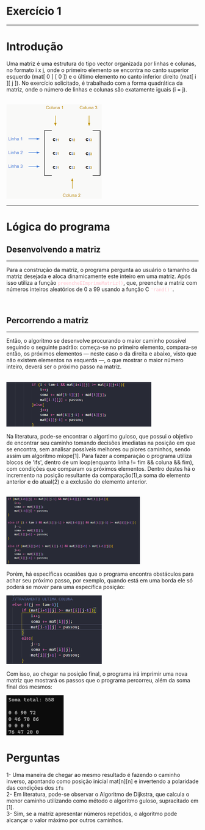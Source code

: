 # <h1>Exercício 1</h1>
---
<h1>Introdução</h1>
<p>Uma matriz é uma estrutura do tipo vector organizada por linhas e colunas, no formato i x j, onde o primeiro elemento se encontra no canto superior esquerdo (mat[ 0 ] [ 0 ]) e o último elemento no canto inferior direito (mat[ i ][ j ]). No exercício solicitado, é trabalhado com a forma quadrática da matriz, onde o número de linhas e colunas são exatamente iguais (i = j).</p>
<br><img src = "./imgs/matriz.png/" width = "250px">
<hr/>
<h1>Lógica do programa</h1>
<h2>Desenvolvendo a matriz</h2>
<hr/>
<p>Para a construção da matriz, o programa pergunta ao usuário o tamanho da matriz desejada e aloca dinamicamente este inteiro em uma matriz. Após isso utiliza a função <code><font color="pink">preencheEImprimeMatriz()</font></code>, que, preenche a matriz com números inteiros aleatórios de 0 a 99 usando a função C <code><font color="pink">'rand()'</font></code>.</p>
<br>
<h2>Percorrendo a matriz</h2>
<hr/>
<p>Então, o algoritmo se desenvolve procurando o maior caminho possível seguindo o seguinte padrão: começa-se no primeiro elemento, compara-se então, os próximos elementos — neste caso o da direita e abaixo, visto que não existem elementos na esquerda —, o que mostrar o maior número inteiro, deverá ser o próximo passo na matriz.</p>
<br>
<img src = "./imgs/foto3.png/" width = "380px">
<p>Na literatura, pode-se encontrar o algortimo guloso, que possui o objetivo de encontrar seu caminho tomando decisões imediatas na posição em que se encontra, sem analisar possíveis melhores ou piores caminhos, sendo assim um algoritmo míope[1].
Para fazer a comparação o programa utiliza blocos de 'ifs', dentro de um loop(enquanto linha != fim && coluna && fim), com condições que comparam os próximos elementos. Dentro destes há o incremento na posição resultante da comparação(1),a soma do elemento anterior e do atual(2) e a exclusão do elemento anterior.</p>
<br>
<img src = "./imgs/foto4.png/" width = "350px">
<p>Porém, há específicas ocasiões que o programa encontra obstáculos para achar seu próximo passo, por exemplo, quando está em uma borda ele só poderá se mover para uma específica posição:</p>
<img src = "./imgs/foto6.png/" width = "250px">
<p>Com isso, ao chegar na posição final, o programa irá imprimir uma nova matriz que mostrará os passos que o programa percorreu, além da soma final dos mesmos:</p>
<img src = "./imgs/FOTO7.png/" width = "150px">
<h1>Perguntas</h1>
1- Uma maneira de chegar ao mesmo resultado é fazendo o caminho inverso, apontando como posição inicial mat[n][n] e invertendo a polaridade das condições dos <code>ifs</code>
<br>
2- Em literatura, pode-se observar o Algoritmo de Dijkstra, que calcula o menor caminho utilizando como método o algoritmo guloso, supracitado em [1].
<br>
3- Sim, se a matriz apresentar números repetidos, o algoritmo pode alcançar o valor máximo por outros caminhos.
